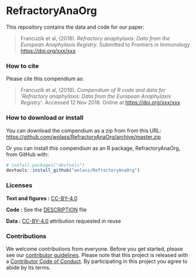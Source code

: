 
<!-- README.md is generated from README.Rmd. Please edit that file -->
RefractoryAnaOrg
================

This repository contains the data and code for our paper:

> Francuzik et al, (2018). *Refractory anaphylaxis: Data from the European Anaphylaxis Registry*. Submitted to Frontiers in Immunology <https://doi.org/xxx/xxx>

### How to cite

Please cite this compendium as:

> Francuzik et al, (2018). *Compendium of R code and data for 'Refractory anaphylaxis: Data from the European Anaphylaxis Registry'*. Accessed 12 Nov 2018. Online at <https://doi.org/xxx/xxx>

### How to download or install

You can download the compendium as a zip from from this URL: <https://github.com/wolass/RefractoryAnaOrg/archive/master.zip>

Or you can install this compendium as an R package, RefractoryAnaOrg, from GitHub with:

``` r
# install.packages("devtools")
devtools::install_github("wolass/RefractoryAnaOrg")
```

### Licenses

**Text and figures :** [CC-BY-4.0](http://creativecommons.org/licenses/by/4.0/)

**Code :** See the [DESCRIPTION](DESCRIPTION) file

**Data :** [CC-BY-4.0](http://creativecommons.org/publicdomain/zero/1.0/) attribution requested in reuse

### Contributions

We welcome contributions from everyone. Before you get started, please see our [contributor guidelines](CONTRIBUTING.md). Please note that this project is released with a [Contributor Code of Conduct](CONDUCT.md). By participating in this project you agree to abide by its terms.
